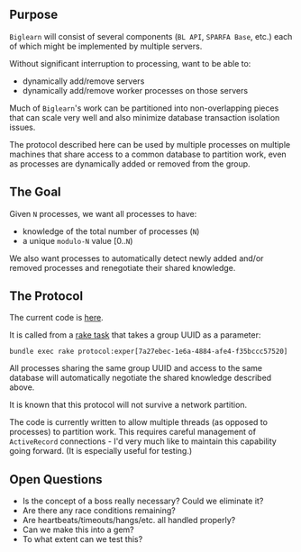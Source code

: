 ## Purpose

`Biglearn` will consist of several components (`BL API`, `SPARFA Base`, etc.)
each of which might be implemented by multiple servers.

Without significant interruption to processing, want to be able to:
* dynamically add/remove servers
* dynamically add/remove worker processes on those servers

Much of `Biglearn`'s work
can be partitioned into non-overlapping pieces
that can scale very well
and also minimize database transaction isolation issues.

The protocol described here can be used
by multiple processes on multiple machines
that share access to a common database
to partition work,
even as processes are dynamically
added or removed from the group.

## The Goal

Given `N` processes,
we want all processes to have:
* knowledge of the total number of processes (`N`)
* a unique `modulo-N` value [0..`N`)

We also want processes to
automatically detect newly added and/or removed processes
and renegotiate their shared knowledge.

## The Protocol

The current code is 
[here](https://github.com/openstax/biglearn-api/blob/klb_protocol/lib/protocol.rb).

It is called from a
[rake task](https://github.com/openstax/biglearn-api/blob/klb_protocol/lib/tasks/protocol.rake)
that takes a group UUID as a parameter:
```
bundle exec rake protocol:exper[7a27ebec-1e6a-4884-afe4-f35bccc57520]
```
All processes sharing the same group UUID
and access to the same database
will automatically negotiate the shared knowledge
described above.

It is known that this protocol will not survive a network partition.

The code is currently written
to allow multiple threads 
(as opposed to processes)
to partition work.
This requires careful management
of `ActiveRecord` connections -
I'd very much like to maintain this capability going forward.
(It is especially useful for testing.)

## Open Questions

* Is the concept of a boss really necessary?  Could we eliminate it?
* Are there any race conditions remaining?
* Are heartbeats/timeouts/hangs/etc. all handled properly?
* Can we make this into a gem?
* To what extent can we test this?

